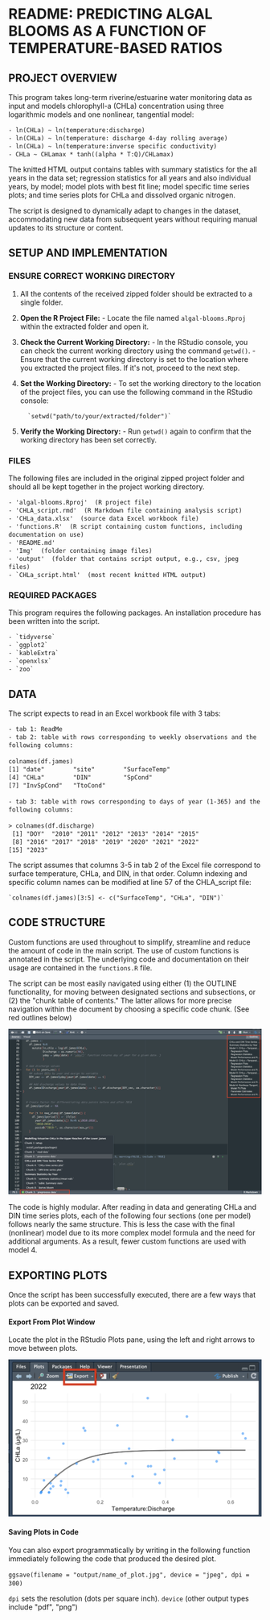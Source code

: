 # README: PREDICTING ALGAL BLOOMS AS A FUNCTION OF TEMPERATURE-BASED RATIOS

## PROJECT OVERVIEW

This program takes long-term riverine/estuarine water monitoring data as input and models chlorophyll-a (CHLa) concentration using three logarithmic models and one nonlinear, tangential model:

```         
- ln(CHLa) ~ ln(temperature:discharge)
- ln(CHLa) ~ ln(temperature: discharge 4-day rolling average)
- ln(CHLa) ~ ln(temperature:inverse specific conductivity)
- CHLa ~ CHLamax * tanh((alpha * T:Q)/CHLamax)
```

The knitted HTML output contains tables with summary statistics for the all years in the data set; regression statistics for all years and also individual years, by model; model plots with best fit line; model specific time series plots; and time series plots for CHLa and dissolved organic nitrogen.

The script is designed to dynamically adapt to changes in the dataset, accommodating new data from subsequent years without requiring manual updates to its structure or content.

## SETUP AND IMPLEMENTATION

### ENSURE CORRECT WORKING DIRECTORY

1.  All the contents of the received zipped folder should be extracted to a single folder.

2.  **Open the R Project File:** - Locate the file named `algal-blooms.Rproj` within the extracted folder and open it.

3.  **Check the Current Working Directory:** - In the RStudio console, you can check the current working directory using the command `getwd()`. - Ensure that the current working directory is set to the location where you extracted the project files. If it's not, proceed to the next step.

4.  **Set the Working Directory:** - To set the working directory to the location of the project files, you can use the following command in the RStudio console:

    ```         
      `setwd("path/to/your/extracted/folder")`
    ```

5.  **Verify the Working Directory:** - Run `getwd()` again to confirm that the working directory has been set correctly.

### FILES

The following files are included in the original zipped project folder and should all be kept together in the project working directory.

```         
- 'algal-blooms.Rproj'  (R project file)
- 'CHLA_script.rmd'  (R Markdown file containing analysis script)
- 'CHLa_data.xlsx'  (source data Excel workbook file)
- 'functions.R'  (R script containing custom functions, including documentation on use)
- 'README.md' 
- 'Img'  (folder containing image files)
- 'output'  (folder that contains script output, e.g., csv, jpeg files)
- `CHLa_script.html'  (most recent knitted HTML output)
```

### REQUIRED PACKAGES

This program requires the following packages. An installation procedure has been written into the script.

```         
- `tidyverse`
- `ggplot2`
- `kableExtra`
- `openxlsx`
- `zoo`
```

## DATA

The script expects to read in an Excel workbook file with 3 tabs:

```         
- tab 1: ReadMe
- tab 2: table with rows corresponding to weekly observations and the following columns:

colnames(df.james)
[1] "date"        "site"        "SurfaceTemp"
[4] "CHLa"        "DIN"         "SpCond"     
[7] "InvSpCond"   "TtoCond"  

- tab 3: table with rows corresponding to days of year (1-365) and the following columns:

> colnames(df.discharge)
 [1] "DOY"  "2010" "2011" "2012" "2013" "2014" "2015"
 [8] "2016" "2017" "2018" "2019" "2020" "2021" "2022"
[15] "2023"
```

The script assumes that columns 3-5 in tab 2 of the Excel file correspond to surface temperature, CHLa, and DIN, in that order. Column indexing and specific column names can be modified at line 57 of the CHLA_script file:

```         
`colnames(df.james)[3:5] <- c("SurfaceTemp", "CHLa", "DIN")`
```

## CODE STRUCTURE

Custom functions are used throughout to simplify, streamline and reduce the amount of code in the main script. The use of custom functions is annotated in the script. The underlying code and documentation on their usage are contained in the `functions.R` file.

The script can be most easily navigated using either (1) the OUTLINE functionality, for moving between designated sections and subsections, or (2) the "chunk table of contents." The latter allows for more precise navigation within the document by choosing a specific code chunk. (See red outlines below)

![](Img/outline_chunks.png)

The code is highly modular. After reading in data and generating CHLa and DIN time series plots, each of the following four sections (one per model) follows nearly the same structure. This is less the case with the final (nonlinear) model due to its more complex model formula and the need for additional arguments. As a result, fewer custom functions are used with model 4.

## EXPORTING PLOTS

Once the script has been successfully executed, there are a few ways that plots can be exported and saved.

#### Export From Plot Window

Locate the plot in the RStudio Plots pane, using the left and right arrows to move between plots.

![](Img/export.png)

#### Saving Plots in Code

You can also export programmatically by writing in the following function immediately following the code that produced the desired plot.

`ggsave(filename = "output/name_of_plot.jpg", device = "jpeg", dpi = 300)`

`dpi` sets the resolution (dots per square inch). `device` (other output types include "pdf", "png")
